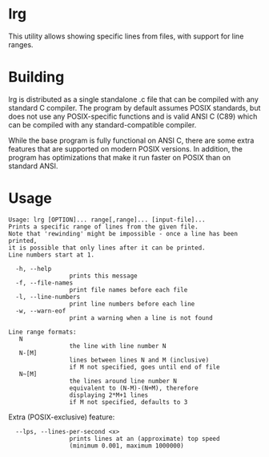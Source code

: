 # lrg

This utility allows showing specific lines from files, with support for
line ranges.

# Building

lrg is distributed as a single standalone .c file that can be compiled
with any standard C compiler. The program by default assumes POSIX standards,
but does not use any POSIX-specific functions and is valid ANSI C (C89)
which can be compiled with any standard-compatible compiler.

While the base program is fully functional on ANSI C, there are some extra
features that are supported on modern POSIX versions. In addition, the program
has optimizations that make it run faster on POSIX than on standard ANSI.

# Usage

```
Usage: lrg [OPTION]... range[,range]... [input-file]...
Prints a specific range of lines from the given file.
Note that 'rewinding' might be impossible - once a line has been printed,
it is possible that only lines after it can be printed.
Line numbers start at 1.

  -h, --help
                 prints this message
  -f, --file-names
                 print file names before each file
  -l, --line-numbers
                 print line numbers before each line
  -w, --warn-eof
                 print a warning when a line is not found

Line range formats:
   N
                 the line with line number N
   N-[M]
                 lines between lines N and M (inclusive)
                 if M not specified, goes until end of file
   N~[M]
                 the lines around line number N
                 equivalent to (N-M)-(N+M), therefore
                 displaying 2*M+1 lines
                 if M not specified, defaults to 3
```

Extra (POSIX-exclusive) feature:

```
  --lps, --lines-per-second <x>
                 prints lines at an (approximate) top speed
                 (minimum 0.001, maximum 1000000)
```
